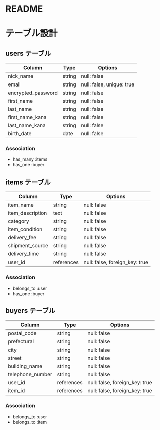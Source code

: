# README
# テーブル設計

## users テーブル
| Column             | Type   | Options                   |
| ------------------ | ------ | ------------------------- |
| nick_name          | string | null: false               |
| email              | string | null: false, unique: true |
| encrypted_password | string | null: false               |
| first_name         | string | null: false               |
| last_name          | string | null: false               |
| first_name_kana    | string | null: false               |
| last_name_kana     | string | null: false               |
| birth_date         | date   | null: false               |
### Association
- has_many :items
- has_one :buyer

## items テーブル
| Column           | Type       | Options                        |
| ---------------- | ---------- | ------------------------------ |
| item_name        | string     | null: false                    |
| item_description | text       | null: false                    |
| category         | string     | null: false                    |
| item_condition   | string     | null: false                    |
| delivery_fee     | string     | null: false                    |
| shipment_source  | string     | null: false                    |
| delivery_time    | string     | null: false                    |
| user_id          | references | null: false, foreign_key: true |
### Association
- belongs_to :user
- has_one :buyer

## buyers テーブル
| Column           | Type       | Options                        |
| ---------------- | ---------- | ------------------------------ |
| postal_code      | string     | null: false                    |
| prefectural      | string     | null: false                    |
| city             | string     | null: false                    |
| street           | string     | null: false                    |
| building_name    | string     | null: false                    |
| telephone_number | string     | null: false                    |
| user_id          | references | null: false, foreign_key: true |
| item_id          | references | null: false, foreign_key: true |
### Association
- belongs_to :user
- belongs_to :item